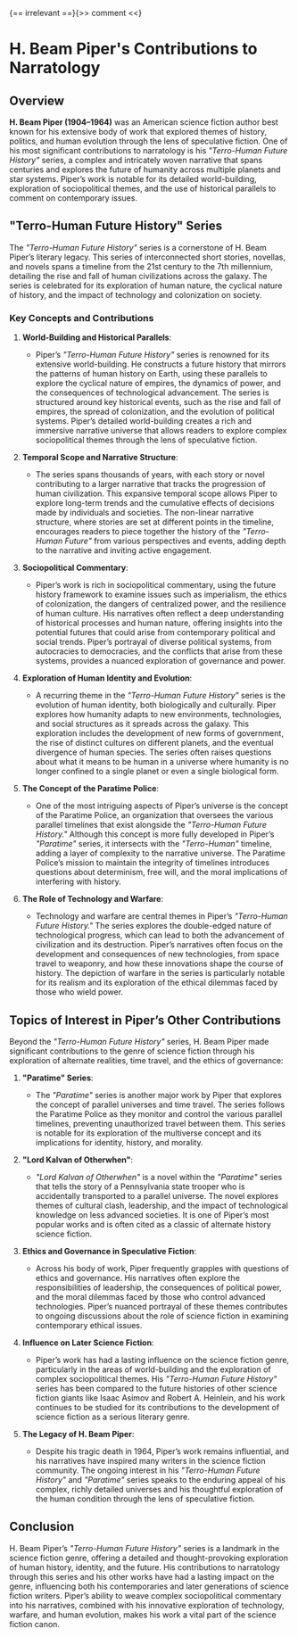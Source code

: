 {== irrelevant ==}{>> comment <<}

# H. Beam Piper's Contributions to Narratology

## Overview

**H. Beam Piper (1904–1964)** was an American science fiction author best known for his extensive body of work that explored themes of history, politics, and human evolution through the lens of speculative fiction. One of his most significant contributions to narratology is his *"Terro-Human Future History"* series, a complex and intricately woven narrative that spans centuries and explores the future of humanity across multiple planets and star systems. Piper’s work is notable for its detailed world-building, exploration of sociopolitical themes, and the use of historical parallels to comment on contemporary issues.

## "Terro-Human Future History" Series

The *"Terro-Human Future History"* series is a cornerstone of H. Beam Piper’s literary legacy. This series of interconnected short stories, novellas, and novels spans a timeline from the 21st century to the 7th millennium, detailing the rise and fall of human civilizations across the galaxy. The series is celebrated for its exploration of human nature, the cyclical nature of history, and the impact of technology and colonization on society.

### Key Concepts and Contributions

1. **World-Building and Historical Parallels**:
   - Piper’s *"Terro-Human Future History"* series is renowned for its extensive world-building. He constructs a future history that mirrors the patterns of human history on Earth, using these parallels to explore the cyclical nature of empires, the dynamics of power, and the consequences of technological advancement. The series is structured around key historical events, such as the rise and fall of empires, the spread of colonization, and the evolution of political systems. Piper’s detailed world-building creates a rich and immersive narrative universe that allows readers to explore complex sociopolitical themes through the lens of speculative fiction.

2. **Temporal Scope and Narrative Structure**:
   - The series spans thousands of years, with each story or novel contributing to a larger narrative that tracks the progression of human civilization. This expansive temporal scope allows Piper to explore long-term trends and the cumulative effects of decisions made by individuals and societies. The non-linear narrative structure, where stories are set at different points in the timeline, encourages readers to piece together the history of the *"Terro-Human Future"* from various perspectives and events, adding depth to the narrative and inviting active engagement.

3. **Sociopolitical Commentary**:
   - Piper’s work is rich in sociopolitical commentary, using the future history framework to examine issues such as imperialism, the ethics of colonization, the dangers of centralized power, and the resilience of human culture. His narratives often reflect a deep understanding of historical processes and human nature, offering insights into the potential futures that could arise from contemporary political and social trends. Piper’s portrayal of diverse political systems, from autocracies to democracies, and the conflicts that arise from these systems, provides a nuanced exploration of governance and power.

4. **Exploration of Human Identity and Evolution**:
   - A recurring theme in the *"Terro-Human Future History"* series is the evolution of human identity, both biologically and culturally. Piper explores how humanity adapts to new environments, technologies, and social structures as it spreads across the galaxy. This exploration includes the development of new forms of government, the rise of distinct cultures on different planets, and the eventual divergence of human species. The series often raises questions about what it means to be human in a universe where humanity is no longer confined to a single planet or even a single biological form.

5. **The Concept of the Paratime Police**:
   - One of the most intriguing aspects of Piper’s universe is the concept of the Paratime Police, an organization that oversees the various parallel timelines that exist alongside the *"Terro-Human Future History."* Although this concept is more fully developed in Piper’s *"Paratime"* series, it intersects with the *"Terro-Human"* timeline, adding a layer of complexity to the narrative universe. The Paratime Police’s mission to maintain the integrity of timelines introduces questions about determinism, free will, and the moral implications of interfering with history.

6. **The Role of Technology and Warfare**:
   - Technology and warfare are central themes in Piper’s *"Terro-Human Future History."* The series explores the double-edged nature of technological progress, which can lead to both the advancement of civilization and its destruction. Piper’s narratives often focus on the development and consequences of new technologies, from space travel to weaponry, and how these innovations shape the course of history. The depiction of warfare in the series is particularly notable for its realism and its exploration of the ethical dilemmas faced by those who wield power.

## Topics of Interest in Piper’s Other Contributions

Beyond the *"Terro-Human Future History"* series, H. Beam Piper made significant contributions to the genre of science fiction through his exploration of alternate realities, time travel, and the ethics of governance:

1. **"Paratime" Series**:
   - The *"Paratime"* series is another major work by Piper that explores the concept of parallel universes and time travel. The series follows the Paratime Police as they monitor and control the various parallel timelines, preventing unauthorized travel between them. This series is notable for its exploration of the multiverse concept and its implications for identity, history, and morality.

2. **"Lord Kalvan of Otherwhen"**:
   - *"Lord Kalvan of Otherwhen"* is a novel within the *"Paratime"* series that tells the story of a Pennsylvania state trooper who is accidentally transported to a parallel universe. The novel explores themes of cultural clash, leadership, and the impact of technological knowledge on less advanced societies. It is one of Piper’s most popular works and is often cited as a classic of alternate history science fiction.

3. **Ethics and Governance in Speculative Fiction**:
   - Across his body of work, Piper frequently grapples with questions of ethics and governance. His narratives often explore the responsibilities of leadership, the consequences of political power, and the moral dilemmas faced by those who control advanced technologies. Piper’s nuanced portrayal of these themes contributes to ongoing discussions about the role of science fiction in examining contemporary ethical issues.

4. **Influence on Later Science Fiction**:
   - Piper’s work has had a lasting influence on the science fiction genre, particularly in the areas of world-building and the exploration of complex sociopolitical themes. His *"Terro-Human Future History"* series has been compared to the future histories of other science fiction giants like Isaac Asimov and Robert A. Heinlein, and his work continues to be studied for its contributions to the development of science fiction as a serious literary genre.

5. **The Legacy of H. Beam Piper**:
   - Despite his tragic death in 1964, Piper’s work remains influential, and his narratives have inspired many writers in the science fiction community. The ongoing interest in his *"Terro-Human Future History"* and *"Paratime"* series speaks to the enduring appeal of his complex, richly detailed universes and his thoughtful exploration of the human condition through the lens of speculative fiction.

## Conclusion

H. Beam Piper’s *"Terro-Human Future History"* series is a landmark in the science fiction genre, offering a detailed and thought-provoking exploration of human history, identity, and the future. His contributions to narratology through this series and his other works have had a lasting impact on the genre, influencing both his contemporaries and later generations of science fiction writers. Piper’s ability to weave complex sociopolitical commentary into his narratives, combined with his innovative exploration of technology, warfare, and human evolution, makes his work a vital part of the science fiction canon.
